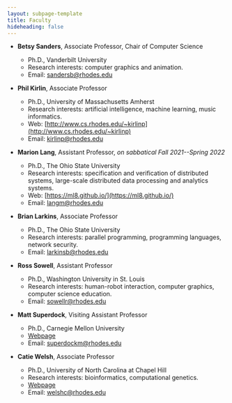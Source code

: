 ```yaml
---
layout: subpage-template
title: Faculty
hideheading: false
---
```

- **Betsy Sanders**, Associate Professor, Chair of Computer Science
  - Ph.D., Vanderbilt University
  - Research interests: computer graphics and animation.
  - Email: sandersb@rhodes.edu

- **Phil Kirlin**, Associate Professor
  - Ph.D., University of Massachusetts Amherst
  - Research interests: artificial intelligence, machine learning, music informatics.
  - Web: [http://www.cs.rhodes.edu/~kirlinp](http://www.cs.rhodes.edu/~kirlinp)
  - Email: kirlinp@rhodes.edu

- **Marion Lang**, Assistant Professor, *on sabbatical Fall 2021--Spring 2022*
  - Ph.D., The Ohio State University
  - Research interests: specification and verification of distributed systems, large-scale distributed data processing and analytics systems.
  - Web: [https://ml8.github.io/](https://ml8.github.io/)
  - Email: langm@rhodes.edu

- **Brian Larkins**, Associate Professor
  - Ph.D., The Ohio State University
  - Research interests: parallel programming, programming languages, network security.
  - Email: larkinsb@rhodes.edu

- **Ross Sowell**, Assistant Professor
  - Ph.D., Washington University in St. Louis
  - Research interests: human-robot interaction, computer graphics, computer science education.
  - Email: sowellr@rhodes.edu

- **Matt Superdock**, Visiting Assistant Professor
  - Ph.D., Carnegie Mellon University
  - [Webpage](https://www.math.cmu.edu/~msuperdo/)
  - Email: superdockm@rhodes.edu

- **Catie Welsh**, Associate Professor
  - Ph.D., University of North Carolina at Chapel Hill
  - Research interests: bioinformatics, computational genetics.
  - [Webpage](http://www.cs.rhodes.edu/welshc/)
  - Email: welshc@rhodes.edu
